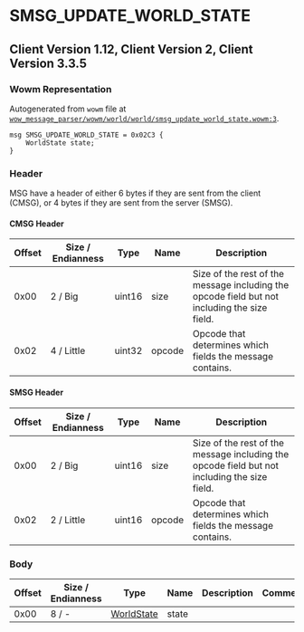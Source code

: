 # SMSG_UPDATE_WORLD_STATE

## Client Version 1.12, Client Version 2, Client Version 3.3.5

### Wowm Representation

Autogenerated from `wowm` file at [`wow_message_parser/wowm/world/world/smsg_update_world_state.wowm:3`](https://github.com/gtker/wow_messages/tree/main/wow_message_parser/wowm/world/world/smsg_update_world_state.wowm#L3).
```rust,ignore
msg SMSG_UPDATE_WORLD_STATE = 0x02C3 {
    WorldState state;
}
```
### Header

MSG have a header of either 6 bytes if they are sent from the client (CMSG), or 4 bytes if they are sent from the server (SMSG).

#### CMSG Header

| Offset | Size / Endianness | Type   | Name   | Description |
| ------ | ----------------- | ------ | ------ | ----------- |
| 0x00   | 2 / Big           | uint16 | size   | Size of the rest of the message including the opcode field but not including the size field.|
| 0x02   | 4 / Little        | uint32 | opcode | Opcode that determines which fields the message contains.|
#### SMSG Header

| Offset | Size / Endianness | Type   | Name   | Description |
| ------ | ----------------- | ------ | ------ | ----------- |
| 0x00   | 2 / Big           | uint16 | size   | Size of the rest of the message including the opcode field but not including the size field.|
| 0x02   | 2 / Little        | uint16 | opcode | Opcode that determines which fields the message contains.|

### Body

| Offset | Size / Endianness | Type | Name | Description | Comment |
| ------ | ----------------- | ---- | ---- | ----------- | ------- |
| 0x00 | 8 / - | [WorldState](worldstate.md) | state |  |  |

